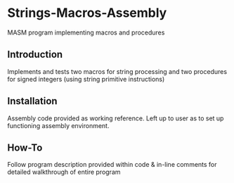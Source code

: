 # Strings-Macros-Assembly
MASM program implementing macros and procedures

## Introduction
Implements and tests two macros for string processing and two procedures for signed integers (using string primitive instructions)

## Installation
Assembly code provided as working reference. Left up to user as to set up functioning assembly environment. 

## How-To
Follow program description provided within code & in-line comments for detailed walkthrough of entire program
